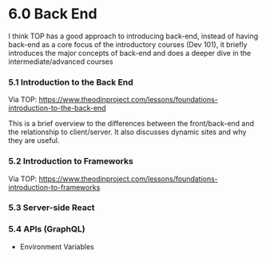 # 6.0 Back End

I think TOP has a good approach to introducing back-end, instead of having back-end as a core focus of the introductory courses (Dev 101), it briefly introduces the major concepts of back-end and does a deeper dive in the intermediate/advanced courses

### 5.1 Introduction to the Back End

Via TOP: https://www.theodinproject.com/lessons/foundations-introduction-to-the-back-end

This is a brief overview to the differences between the front/back-end and the relationship to client/server. It also discusses dynamic sites and why they are useful.

### 5.2 Introduction to Frameworks

Via TOP: https://www.theodinproject.com/lessons/foundations-introduction-to-frameworks

### 5.3 Server-side React

### 5.4 APIs (GraphQL)

* Environment Variables
